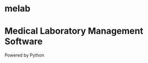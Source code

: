 # melab
Medical Laboratory Management Software
======================================

Powered by Python
